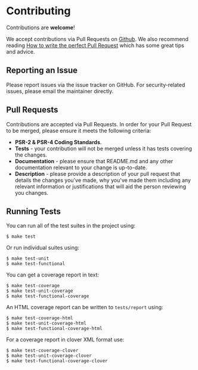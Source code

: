 # Contributing

Contributions are **welcome**!

We accept contributions via Pull Requests on [Github](https://github.com/graze/:package-name). We also recommend reading [How to write the perfect Pull Request](https://github.com/blog/1943-how-to-write-the-perfect-pull-request) which has some great tips and advice.

## Reporting an Issue

Please report issues via the issue tracker on GitHub. For security-related issues, please email the maintainer directly.

## Pull Requests

Contributions are accepted via Pull Requests. In order for your Pull Request to be merged, please ensure it meets
the following criteria:

- **PSR-2 & PSR-4 Coding Standards**.
- **Tests** - your contribution will not be merged unless it has tests covering the changes.
- **Documentation** - please ensure that README.md and any other documentation relevant to your change is up-to-date.
- **Description** - please provide a description of your pull request that details the changes you've made, why you've
made them including any relevant information or justifications that will aid the person reviewing you changes.

## Running Tests

You can run all of the test suites in the project using:

```shell
$ make test
```

Or run individual suites using:

```shell
$ make test-unit
$ make test-functional
```

You can get a coverage report in text:

```shell
$ make test-coverage
$ make test-unit-coverage
$ make test-functional-coverage
```

An HTML coverage report can be written to `tests/report` using:

```shell
$ make test-coverage-html
$ make test-unit-coverage-html
$ make test-functional-coverage-html
```

For a coverage report in clover XML format use:

```shell
$ make test-coverage-clover
$ make test-unit-coverage-clover
$ make test-functional-coverage-clover
```
